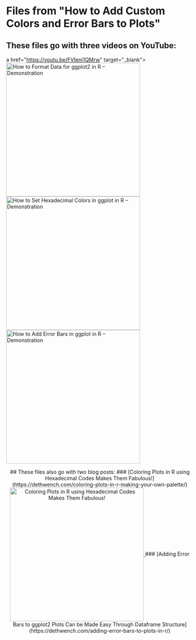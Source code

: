 # Files from "How to Add Custom Colors and Error Bars to Plots"
##  These files go with three videos on YouTube:
a href="https://youtu.be/FVIeni1QMrw" target="_blank">
  <img width="360"  border="0" align="center"  src="https://dethwench.com/wp-content/uploads/2022/10/Plot-data-Slide-Cover.jpg" alt="How to Format Data for ggplot2 in R – Demonstration">
</a>
<a href="https://youtu.be/6iq9hXLZc80" target="_blank">
  <img width="360"  border="0" align="center"  src="https://dethwench.com/wp-content/uploads/2022/10/Coolors-video-YouTube-Cover.jpg" alt="How to Set Hexadecimal Colors in ggplot in R – Demonstration">
</a>
<a href="https://youtu.be/9qcQSFEYVtE" target="_blank">
  <img width="360"  border="0" align="center"  src="https://dethwench.com/wp-content/uploads/2022/10/Add-Error-Bars-Slides-YouTube-Cover.jpg" alt=" How to Add Error Bars in ggplot in R – Demonstration">
</a>
  <p align="center">
##  These files also go with two blog posts:
### [Coloring Plots in R using Hexadecimal Codes Makes Them Fabulous!] (https://dethwench.com/coloring-plots-in-r-making-your-own-palette/)
<a href="https://dethwench.com/coloring-plots-in-r-making-your-own-palette/” target="_blank">
  <img width="360"  border="0" align="center"  src="https://dethwench.com/wp-content/uploads/2022/10/Adding-hexadecimal-colors-as-a-palette_cvr.jpg" alt=" Coloring Plots in R using Hexadecimal Codes Makes Them Fabulous!">
</a>
### [Adding Error Bars to ggplot2 Plots Can be Made Easy Through Dataframe Structure] (https://dethwench.com/adding-error-bars-to-plots-in-r/)
<a href="https://dethwench.com/adding-error-bars-to-plots-in-r/” target="_blank">
  <img width="360"  border="0" align="center"  src="https://dethwench.com/wp-content/uploads/2022/10/Add-error-bars-to-your-ggplot2-plot-cvr.jpg" alt="Adding Error Bars to ggplot2 Plots Can be Made Easy Through Dataframe Structure”>
</a>
